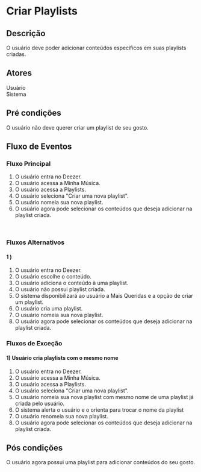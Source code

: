 # Criar Playlists
<div class="line"></div>

##  Descrição

O usuário deve poder adicionar conteúdos específicos em suas playlists criadas.

##  Atores

Usuário
<br>
Sistema

##  Pré condições

O usuário não deve querer criar um playlist de seu gosto.

##  Fluxo de Eventos

### Fluxo Principal
1. O usuário entra no Deezer.
2. O usuário acessa a Minha Música.
3. O usuário acessa a Playlists.
4. O usuário seleciona "Criar uma nova playlist".
5. O usuário nomeia sua nova playlist.
6. O usuário agora pode selecionar os conteúdos que deseja adicionar na playlist criada.
<br>

### Fluxos Alternativos

#### 1 ) 

1. O usuário entra no Deezer.
2. O usuário escolhe o conteúdo.
3. O usuário adiciona o conteúdo à uma playlist.
4. O usuário não possui playlist criada.
5. O sistema disponibilizará ao usuário a Mais Queridas e a opção de criar um playlist.
6. O usuário cria uma playlist.
7. O usuário nomeia sua nova playlist.
8. O usuário agora pode selecionar os conteúdos que deseja adicionar na playlist criada.

### Fluxos de Exceção

#### 1) Usuário cria playlists com o mesmo nome

1. O usuário entra no Deezer.
2. O usuário acessa a Minha Música.
3. O usuário acessa a Playlists.
4. O usuário seleciona "Criar uma nova playlist".
5. O usuário nomeia sua nova playlist com mesmo nome de uma playlist já criada pelo usuário.
6. O sistema alerta o usuário e o orienta para trocar o nome da playlist
7. O usuário renomeia sua nova playlist.
8. O usuário agora pode selecionar os conteúdos que deseja adicionar na playlist criada.


## Pós condições
O usuário agora possui uma playlist para adicionar conteúdos do seu gosto.



